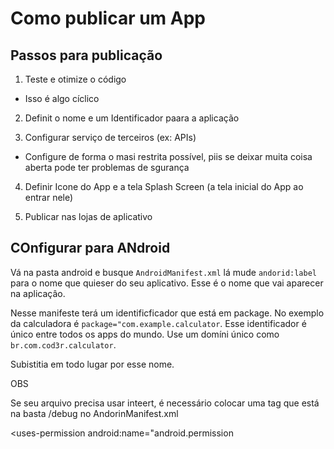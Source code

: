 # Como publicar um App

## Passos para publicação

1. Teste e otimize o código
+ Isso é algo cíclico

2. Definit o nome e um Identificador paara a aplicação

3. Configurar serviço de terceiros (ex: APIs)
+ Configure de forma o masi restrita possível, piis se deixar muita coisa aberta pode ter problemas de sgurança

4. Definir Icone do App e a tela Splash Screen (a tela inicial do App ao entrar nele)

5. Publicar nas lojas de aplicativo

## COnfigurar para ANdroid

Vá na pasta android e busque `AndroidManifest.xml` lá mude `andorid:label` para o nome que quieser do seu aplicativo. Esse é o nome que vai aparecer na aplicaçâo.

Nesse manifeste terá um identificficador que está em package. No exemplo da calculadora é `package="com.example.calculator`. Esse identificador é único entre todos os apps do mundo. Use um domíni único como `br.com.cod3r.calculator`.

Subistitia em todo lugar por esse nome.

OBS

Se seu arquivo precisa usar inteert, é necessário colocar uma tag que está na basta /debug no AndorinManifest.xml

<uses-permission android:name="android.permission
